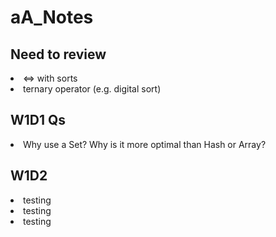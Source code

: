 # aA_Notes
<h2> Need to review </h2>
<li> <=> with sorts  </li>
<li> ternary operator (e.g. digital sort) </li>

<h2> W1D1 Qs </h2>
<li> Why use a Set? Why is it more optimal than Hash or Array?  </li>

<h2> W1D2 </h2>
<li>testing  </li>
<li>testing  </li>
<li>testing  </li>
